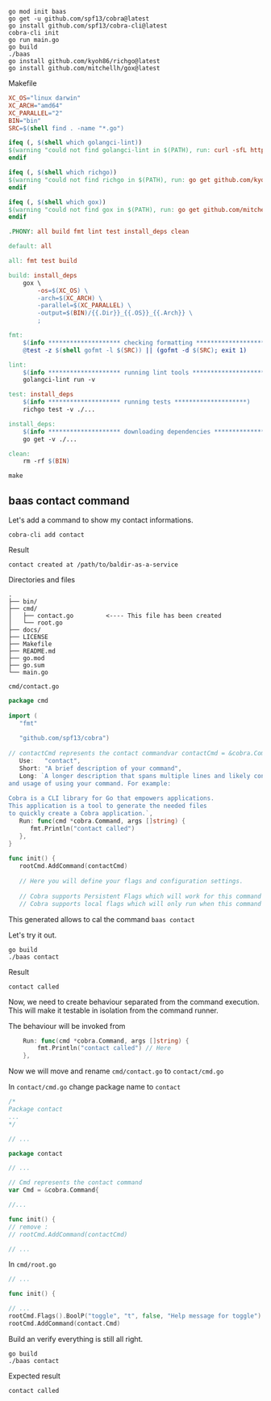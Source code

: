 ```shell
go mod init baas
go get -u github.com/spf13/cobra@latest
go install github.com/spf13/cobra-cli@latest
cobra-cli init
go run main.go
go build
./baas
go install github.com/kyoh86/richgo@latest
go install github.com/mitchellh/gox@latest
```

Makefile
```makefile
XC_OS="linux darwin"
XC_ARCH="amd64"
XC_PARALLEL="2"
BIN="bin"
SRC=$(shell find . -name "*.go")

ifeq (, $(shell which golangci-lint))
$(warning "could not find golangci-lint in $(PATH), run: curl -sfL https://install.goreleaser.com/github.com/golangci/golangci-lint.sh | sh")
endif

ifeq (, $(shell which richgo))
$(warning "could not find richgo in $(PATH), run: go get github.com/kyoh86/richgo")
endif

ifeq (, $(shell which gox))
$(warning "could not find gox in $(PATH), run: go get github.com/mitchellh/gox")
endif

.PHONY: all build fmt lint test install_deps clean

default: all

all: fmt test build

build: install_deps
	gox \
		-os=$(XC_OS) \
		-arch=$(XC_ARCH) \
		-parallel=$(XC_PARALLEL) \
		-output=$(BIN)/{{.Dir}}_{{.OS}}_{{.Arch}} \
		;

fmt:
	$(info ******************** checking formatting ********************)
	@test -z $(shell gofmt -l $(SRC)) || (gofmt -d $(SRC); exit 1)

lint:
	$(info ******************** running lint tools ********************)
	golangci-lint run -v

test: install_deps
	$(info ******************** running tests ********************)
	richgo test -v ./...

install_deps:
	$(info ******************** downloading dependencies ********************)
	go get -v ./...

clean:
	rm -rf $(BIN)
```

```shell
make
```

## baas contact command

Let's add a command to show my contact informations.

```shell
cobra-cli add contact
```

Result

```
contact created at /path/to/baldir-as-a-service
```

Directories and files
```
.  
├── bin/  
├── cmd/  
│   ├── contact.go         <---- This file has been created
│   └── root.go  
├── docs/  
├── LICENSE  
├── Makefile  
├── README.md  
├── go.mod  
├── go.sum  
└── main.go  
```

`cmd/contact.go`

```go  
package cmd  
  
import (  
   "fmt"  
  
   "github.com/spf13/cobra")  
  
// contactCmd represents the contact commandvar contactCmd = &cobra.Command{  
   Use:   "contact",  
   Short: "A brief description of your command",  
   Long: `A longer description that spans multiple lines and likely contains examples  
and usage of using your command. For example:  
  
Cobra is a CLI library for Go that empowers applications.  
This application is a tool to generate the needed files  
to quickly create a Cobra application.`,  
   Run: func(cmd *cobra.Command, args []string) {  
      fmt.Println("contact called")  
   },  
}  
  
func init() {  
   rootCmd.AddCommand(contactCmd)  
  
   // Here you will define your flags and configuration settings.  
  
   // Cobra supports Persistent Flags which will work for this command   // and all subcommands, e.g.:   // contactCmd.PersistentFlags().String("foo", "", "A help for foo")  
   // Cobra supports local flags which will only run when this command   // is called directly, e.g.:   // contactCmd.Flags().BoolP("toggle", "t", false, "Help message for toggle")}
```


This generated allows to cal the command `baas contact`

Let's try it out.

```shell
go build
./baas contact
```

Result
```
contact called

```

Now, we need to create behaviour separated from the command execution.
This will make it testable in isolation from the command runner.

The behaviour will be invoked from

```go
	Run: func(cmd *cobra.Command, args []string) {
		fmt.Println("contact called") // Here
	},
```


Now we will move and rename `cmd/contact.go` to `contact/cmd.go`

In `contact/cmd.go` change package name to `contact`

```go
/*
Package contact
...
*/

// ...

package contact

// ...

// Cmd represents the contact command
var Cmd = &cobra.Command{

//...

func init() {
// remove :
// rootCmd.AddCommand(contactCmd)

// ...
```

In `cmd/root.go`

```go
// ...

func init() {

// ...
rootCmd.Flags().BoolP("toggle", "t", false, "Help message for toggle")  
rootCmd.AddCommand(contact.Cmd)

```

Build an verify everything is still all right.

```shell
go build
./baas contact
```

Expected result

```
contact called
```

